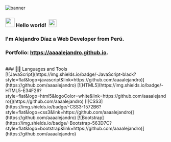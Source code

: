 ![banner](https://github.com/aaaalejandro/aaaalejandro/assets/108237680/bdee91ee-6a1e-41aa-b7f1-70da63e69aa4)
### <img src="https://github.com/TheDudeThatCode/TheDudeThatCode/blob/master/Assets/Hi.gif" width="29px"> **Hello world!** &nbsp;<img src="https://github.com/TheDudeThatCode/TheDudeThatCode/blob/master/Assets/Earth.gif" width="24px">

### I'm Alejandro Díaz a Web Developer from Perú.

### Portfolio: https://aaaalejandro.github.io.
<br />
### 👨‍💻 Languages and Tools
<br />
[![JavaScript](https://img.shields.io/badge/-JavaScript-black?style=flat&logo=javascript&link=https://github.com/aaaalejandro)](https://github.com/aaaalejandro) 
[![HTML5](https://img.shields.io/badge/-HTML5-E34F26?style=flat&logo=html5&logoColor=white&link=https://github.com/aaaalejandro)](https://github.com/aaaalejandro) 
[![CSS3](https://img.shields.io/badge/-CSS3-1572B6?style=flat&logo=css3&link=https://github.com/aaaalejandro)](https://github.com/aaaalejandro) 
[![Bootstrap](https://img.shields.io/badge/-Bootstrap-563D7C?style=flat&logo=bootstrap&link=https://github.com/aaaalejandro)](https://github.com/aaaalejandro) 
<!--
**aaaalejandro/aaaalejandro** is a ✨ _special_ ✨ repository because its `README.md` (this file) appears on your GitHub profile.

Here are some ideas to get you started:

- 🔭 I’m currently working on ...
- 🌱 I’m currently learning ...
- 👯 I’m looking to collaborate on ...
- 🤔 I’m looking for help with ...
- 💬 Ask me about ...
- 📫 How to reach me: ...
- 😄 Pronouns: ...
- ⚡ Fun fact: ...
-->

